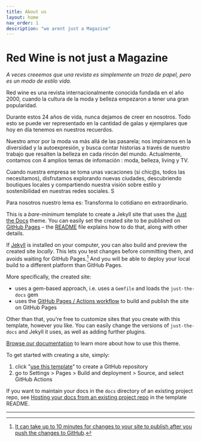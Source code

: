```yaml
---
title: About us
layout: home
nav_order: 1
description: "we arent just a Magazine"
---
```

# Red Wine is not just a Magazine
<em> A veces creeemos que una revista es simplemente un trozo de papel, pero es un modo de estilo vida.</em>

Red wine es una revista internacionalmente conocida fundada en el año 2000, cuando la cultura de la moda y belleza empezaron a tener una gran popularidad.

Durante estos 24 años de vida, nunca dejamos de creer en nosotros. 
Todo esto se puede ver representado en la cantidad de galas y ejemplares que hoy en día tenemos en nuestros recuerdos.

Nuestro amor por la moda va más allá de las pasarela; nos impiramos en la diversidad y la autoexpresión, y busca contar historias a través de nuestro trabajo que resalten la belleza en cada rincón del mundo. Actualmente, contamos con 4 amplios temas de infomación : moda, belleza, living y TV.

Cuando nuestra empresa se toma unas vacaciones (si chic@s, todos las necesitamos), disfrutamos explorando nuevas ciudades, descubriendo boutiques locales y compartiendo nuestra visión sobre estilo y sostenibilidad en  nuestras redes sociales. S

Para nosotros nuestro lema es: Transforma lo cotidiano en extraordinario.

This is a *bare-minimum* template to create a Jekyll site that uses the [Just the Docs] theme. You can easily set the created site to be published on [GitHub Pages] – the [README] file explains how to do that, along with other details.

If [Jekyll] is installed on your computer, you can also build and preview the created site *locally*. This lets you test changes before committing them, and avoids waiting for GitHub Pages.[^1] And you will be able to deploy your local build to a different platform than GitHub Pages.

More specifically, the created site:

- uses a gem-based approach, i.e. uses a `Gemfile` and loads the `just-the-docs` gem
- uses the [GitHub Pages / Actions workflow] to build and publish the site on GitHub Pages

Other than that, you're free to customize sites that you create with this template, however you like. You can easily change the versions of `just-the-docs` and Jekyll it uses, as well as adding further plugins.

[Browse our documentation][Just the Docs] to learn more about how to use this theme.

To get started with creating a site, simply:

1. click "[use this template]" to create a GitHub repository
2. go to Settings > Pages > Build and deployment > Source, and select GitHub Actions

If you want to maintain your docs in the `docs` directory of an existing project repo, see [Hosting your docs from an existing project repo](https://github.com/just-the-docs/just-the-docs-template/blob/main/README.md#hosting-your-docs-from-an-existing-project-repo) in the template README.

----

[^1]: [It can take up to 10 minutes for changes to your site to publish after you push the changes to GitHub](https://docs.github.com/en/pages/setting-up-a-github-pages-site-with-jekyll/creating-a-github-pages-site-with-jekyll#creating-your-site).

[Just the Docs]: https://just-the-docs.github.io/just-the-docs/
[GitHub Pages]: https://docs.github.com/en/pages
[README]: https://github.com/just-the-docs/just-the-docs-template/blob/main/README.md
[Jekyll]: https://jekyllrb.com
[GitHub Pages / Actions workflow]: https://github.blog/changelog/2022-07-27-github-pages-custom-github-actions-workflows-beta/
[use this template]: https://github.com/just-the-docs/just-the-docs-template/generate
